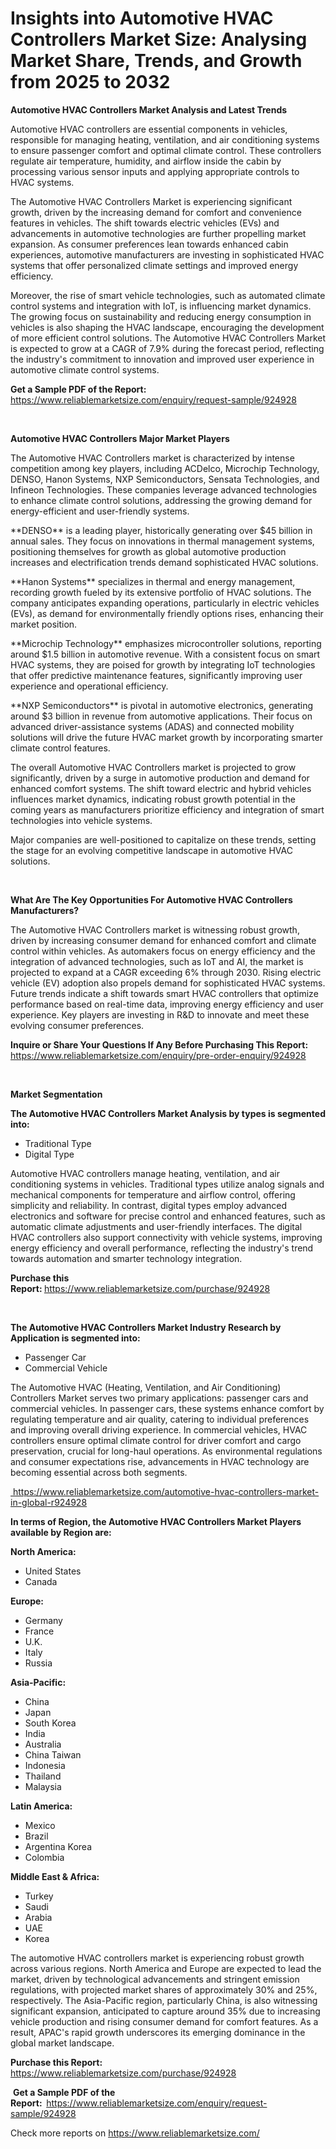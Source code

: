 <p><h1>Insights into Automotive HVAC Controllers Market Size: Analysing Market Share, Trends, and Growth from 2025 to 2032</h1></p><p><strong>Automotive HVAC Controllers Market Analysis and Latest Trends</strong></p>
<p><p>Automotive HVAC controllers are essential components in vehicles, responsible for managing heating, ventilation, and air conditioning systems to ensure passenger comfort and optimal climate control. These controllers regulate air temperature, humidity, and airflow inside the cabin by processing various sensor inputs and applying appropriate controls to HVAC systems.</p><p>The Automotive HVAC Controllers Market is experiencing significant growth, driven by the increasing demand for comfort and convenience features in vehicles. The shift towards electric vehicles (EVs) and advancements in automotive technologies are further propelling market expansion. As consumer preferences lean towards enhanced cabin experiences, automotive manufacturers are investing in sophisticated HVAC systems that offer personalized climate settings and improved energy efficiency.</p><p>Moreover, the rise of smart vehicle technologies, such as automated climate control systems and integration with IoT, is influencing market dynamics. The growing focus on sustainability and reducing energy consumption in vehicles is also shaping the HVAC landscape, encouraging the development of more efficient control solutions. The Automotive HVAC Controllers Market is expected to grow at a CAGR of 7.9% during the forecast period, reflecting the industry's commitment to innovation and improved user experience in automotive climate control systems.</p></p>
<p><strong>Get a Sample PDF of the Report:&nbsp;</strong> <a href="https://www.reliablemarketsize.com/enquiry/request-sample/924928?utm_campaign=3072&utm_medium=2&utm_source=Github&utm_content=ia&utm_term=30032025&utm_id=automotive-hvac-controllers">https://www.reliablemarketsize.com/enquiry/request-sample/924928</a></p>
<p>&nbsp;</p>
<p><strong>Automotive HVAC Controllers Major Market Players</strong></p>
<p><p>The Automotive HVAC Controllers market is characterized by intense competition among key players, including ACDelco, Microchip Technology, DENSO, Hanon Systems, NXP Semiconductors, Sensata Technologies, and Infineon Technologies. These companies leverage advanced technologies to enhance climate control solutions, addressing the growing demand for energy-efficient and user-friendly systems.</p><p>**DENSO** is a leading player, historically generating over $45 billion in annual sales. They focus on innovations in thermal management systems, positioning themselves for growth as global automotive production increases and electrification trends demand sophisticated HVAC solutions.</p><p>**Hanon Systems** specializes in thermal and energy management, recording growth fueled by its extensive portfolio of HVAC solutions. The company anticipates expanding operations, particularly in electric vehicles (EVs), as demand for environmentally friendly options rises, enhancing their market position.</p><p>**Microchip Technology** emphasizes microcontroller solutions, reporting around $1.5 billion in automotive revenue. With a consistent focus on smart HVAC systems, they are poised for growth by integrating IoT technologies that offer predictive maintenance features, significantly improving user experience and operational efficiency.</p><p>**NXP Semiconductors** is pivotal in automotive electronics, generating around $3 billion in revenue from automotive applications. Their focus on advanced driver-assistance systems (ADAS) and connected mobility solutions will drive the future HVAC market growth by incorporating smarter climate control features.</p><p>The overall Automotive HVAC Controllers market is projected to grow significantly, driven by a surge in automotive production and demand for enhanced comfort systems. The shift toward electric and hybrid vehicles influences market dynamics, indicating robust growth potential in the coming years as manufacturers prioritize efficiency and integration of smart technologies into vehicle systems. </p><p>Major companies are well-positioned to capitalize on these trends, setting the stage for an evolving competitive landscape in automotive HVAC solutions.</p></p>
<p>&nbsp;</p>
<p><strong>What Are The Key Opportunities For Automotive HVAC Controllers Manufacturers?</strong></p>
<p><p>The Automotive HVAC Controllers market is witnessing robust growth, driven by increasing consumer demand for enhanced comfort and climate control within vehicles. As automakers focus on energy efficiency and the integration of advanced technologies, such as IoT and AI, the market is projected to expand at a CAGR exceeding 6% through 2030. Rising electric vehicle (EV) adoption also propels demand for sophisticated HVAC systems. Future trends indicate a shift towards smart HVAC controllers that optimize performance based on real-time data, improving energy efficiency and user experience. Key players are investing in R&D to innovate and meet these evolving consumer preferences.</p></p>
<p><strong>Inquire or Share Your Questions If Any Before Purchasing This Report:</strong> <a href="https://www.reliablemarketsize.com/enquiry/pre-order-enquiry/924928?utm_campaign=3072&utm_medium=2&utm_source=Github&utm_content=ia&utm_term=30032025&utm_id=automotive-hvac-controllers">https://www.reliablemarketsize.com/enquiry/pre-order-enquiry/924928</a></p>
<p>&nbsp;</p>
<p><strong>Market Segmentation</strong></p>
<p><strong>The Automotive HVAC Controllers Market Analysis by types is segmented into:</strong></p>
<p><ul><li>Traditional Type</li><li>Digital Type</li></ul></p>
<p><p>Automotive HVAC controllers manage heating, ventilation, and air conditioning systems in vehicles. Traditional types utilize analog signals and mechanical components for temperature and airflow control, offering simplicity and reliability. In contrast, digital types employ advanced electronics and software for precise control and enhanced features, such as automatic climate adjustments and user-friendly interfaces. The digital HVAC controllers also support connectivity with vehicle systems, improving energy efficiency and overall performance, reflecting the industry's trend towards automation and smarter technology integration.</p></p>
<p><strong>Purchase this Report:&nbsp;</strong><a href="https://www.reliablemarketsize.com/purchase/924928?utm_campaign=3072&utm_medium=2&utm_source=Github&utm_content=ia&utm_term=30032025&utm_id=automotive-hvac-controllers">https://www.reliablemarketsize.com/purchase/924928</a></p>
<p>&nbsp;</p>
<p><strong>The Automotive HVAC Controllers Market Industry Research by Application is segmented into:</strong></p>
<p><ul><li>Passenger Car</li><li>Commercial Vehicle</li></ul></p>
<p><p>The Automotive HVAC (Heating, Ventilation, and Air Conditioning) Controllers Market serves two primary applications: passenger cars and commercial vehicles. In passenger cars, these systems enhance comfort by regulating temperature and air quality, catering to individual preferences and improving overall driving experience. In commercial vehicles, HVAC controllers ensure optimal climate control for driver comfort and cargo preservation, crucial for long-haul operations. As environmental regulations and consumer expectations rise, advancements in HVAC technology are becoming essential across both segments.</p></p>
<p><a href="https://www.reliablemarketsize.com/automotive-hvac-controllers-market-in-global-r924928?utm_campaign=3072&utm_medium=2&utm_source=Github&utm_content=ia&utm_term=30032025&utm_id=automotive-hvac-controllers">&nbsp;https://www.reliablemarketsize.com/automotive-hvac-controllers-market-in-global-r924928</a></p>
<p><strong>In terms of Region, the Automotive HVAC Controllers Market Players available by Region are:</strong></p>
<p>
    <p> <strong> North America: </strong>
        <ul>
            <li>United States</li>
            <li>Canada</li>
        </ul>
        </p> 
    <p> <strong> Europe: </strong>
        <ul>
            <li>Germany</li>
            <li>France</li>
            <li>U.K.</li>
            <li>Italy</li>
            <li>Russia</li>
        </ul>
        </p> 
    <p> <strong> Asia-Pacific: </strong>
        <ul>
            <li>China</li>
            <li>Japan</li>
            <li>South Korea</li>
            <li>India</li>
            <li>Australia</li>
            <li>China Taiwan</li>
            <li>Indonesia</li>
            <li>Thailand</li>
            <li>Malaysia</li>
        </ul>
        </p> 
    <p> <strong> Latin America: </strong>
        <ul>
            <li>Mexico</li>
            <li>Brazil</li>
            <li>Argentina Korea</li>
            <li>Colombia</li>
        </ul>
        </p> 
    <p> <strong> Middle East & Africa: </strong>
        <ul>
            <li>Turkey</li>
            <li>Saudi</li>
            <li>Arabia</li>
            <li>UAE</li>
            <li>Korea</li>
        </ul>
    </p>
    </p>
<p><p>The automotive HVAC controllers market is experiencing robust growth across various regions. North America and Europe are expected to lead the market, driven by technological advancements and stringent emission regulations, with projected market shares of approximately 30% and 25%, respectively. The Asia-Pacific region, particularly China, is also witnessing significant expansion, anticipated to capture around 35% due to increasing vehicle production and rising consumer demand for comfort features. As a result, APAC's rapid growth underscores its emerging dominance in the global market landscape.</p></p>
<p><strong>Purchase this Report: </strong><a href="https://www.reliablemarketsize.com/purchase/924928?utm_campaign=3072&utm_medium=2&utm_source=Github&utm_content=ia&utm_term=30032025&utm_id=automotive-hvac-controllers">https://www.reliablemarketsize.com/purchase/924928</a></p>
<p>&nbsp;<strong>Get a Sample PDF of the Report:&nbsp;&nbsp;</strong><a href="https://www.reliablemarketsize.com/enquiry/request-sample/924928?utm_campaign=3072&utm_medium=2&utm_source=Github&utm_content=ia&utm_term=30032025&utm_id=automotive-hvac-controllers">https://www.reliablemarketsize.com/enquiry/request-sample/924928</a></p>
<p><strong></strong></p>
<p>Check more reports on <a href="https://www.reliablemarketsize.com/?utm_campaign=3072&utm_medium=2&utm_source=Github&utm_content=ia&utm_term=30032025&utm_id=automotive-hvac-controllers">https://www.reliablemarketsize.com/</a></p>